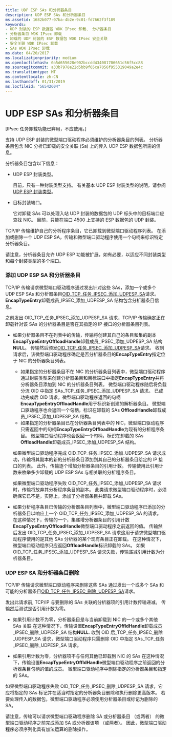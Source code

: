 ```yaml
---
title: UDP ESP SAs 和分析器条目
description: UDP ESP SAs 和分析器条目
ms.assetid: 1682b077-07ba-4b2e-9c01-fd7662f3f189
keywords:
- UDP 封装的 ESP 数据包 WDK IPsec 卸载、 分析器条目
- 分析器条目 WDK IPsec 卸载
- 卸载的 UDP 封装的 ESP 数据包 WDK IPsec 安全关联
- 安全关联 WDK IPsec 卸载
- SAs WDK IPsec 卸载
ms.date: 04/20/2017
ms.localizationpriority: medium
ms.openlocfilehash: 0a5d655628e902bccdd434081706651c56f5cc88
ms.sourcegitcommit: a33b7978e22d5bb9f65ca7056f955319049a2e4c
ms.translationtype: MT
ms.contentlocale: zh-CN
ms.lasthandoff: 01/31/2019
ms.locfileid: "56542604"
---
```

# <a name="udp-esp-sas-and-parser-entries"></a>UDP ESP SAs 和分析器条目

\[IPsec 任务卸载功能已弃用，不应使用。\]




支持 UDP ESP 封装的微型端口驱动程序必须维护的分析器条目的列表。 分析器条目包含 NIC 分析已卸载的安全关联 (Sa) 上的传入 UDP ESP 数据包所需的信息。

分析器条目包含以下信息：

-   UDP ESP 封装类型。

    目前，只有一种封装类型支持。 有关基本 UDP ESP 封装类型的说明，请参阅[UDP ESP 封装类型](udp-esp-encapsulation-types.md)。

-   目标封装端口。

    它对卸载 SAs 可以处理入站 UDP 封装的数据包的 UDP 标头中的目标端口应查找 NIC。 目前，只能在端口 4500 上支持的 ESP 数据包的 UDP 封装。

TCP/IP 传输维护自己的分析程序条目，它已卸载到微型端口驱动程序列表。 在添加或删除一个 UDP ESP SA，传输和微型端口驱动程序使用一个句柄来标识特定分析器条目。

请注意，分析器条目允许 UDP ESP 功能被扩展，如有必要，以适应不同封装类型和每个封装类型的多个端口。

### <a name="adding-a-udp-esp-sa-and-parser-entry"></a>添加 UDP ESP SA 和分析器条目

TCP/IP 传输请求微型端口驱动程序通过发出针对这些 SAs，添加一个或多个 UDP ESP SAs 和分析器条目[OID\_TCP\_任务\_IPSEC\_添加\_UDPESP\_SA](https://msdn.microsoft.com/library/windows/hardware/ff569809)请求。 **EncapTypeEntry**卸载成员\_IPSEC\_添加\_UDPESP\_SA 结构包含分析器条目信息。

之前发出 OID\_TCP\_任务\_IPSEC\_添加\_UDPESP\_SA 请求，TCP/IP 传输确定正在卸载针对该 SAs 的分析器条目是否在其指定的 IP 接口的分析器条目列表。

-   如果分析器条目不在列表中的传输，传输将创建其自己的条目和集的副本**EncapTypeEntryOffloadHandle**卸载成员\_IPSEC\_添加\_UDPESP\_SA 结构**NULL**。 传输然后颁发[OID\_TCP\_任务\_IPSEC\_添加\_UDPESP\_SA](https://msdn.microsoft.com/library/windows/hardware/ff569809)请求。 收到请求后，该微型端口驱动程序确定是否分析器条目的**EncapTypeEntry**指定位于 NIC 的分析器条目列表。

    -   如果指定的分析器条目不在 NIC 的分析器条目列表中，微型端口驱动程序通过封装类型来创建分析器条目和目标端口中指定**EncapTypeEntry**并将分析器条目添加到 NIC 的分析器条目列表。 微型端口驱动程序随后将负载分流 OID 中指定 SAs\_TCP\_任务\_IPSEC\_添加\_UDPESP\_SA 请求。 已成功完成后 OID 请求，微型端口驱动程序返回的句柄**EncapTypeEntryOffloadHandle**用于标识新创建的解析器条目。 微型端口驱动程序也会返回一个句柄，标识在卸载的 SAs **OffloadHandle**卸载成员\_IPSEC\_添加\_UDPESP\_SA 结构。
    -   如果指定的分析器条目已在分析器条目列表中的 NIC，微型端口驱动程序只需返回中的句柄**EncapTypeEntryOffloadHandle**为现有的分析程序条目。 微型端口驱动程序也会返回一个句柄，标识在卸载的 SAs **OffloadHandle**卸载成员\_IPSEC\_添加\_UDPESP\_SA 结构。

    如果微型端口驱动程序完成 OID\_TCP\_任务\_IPSEC\_添加\_UDPESP\_SA 请求成功，传输将其副本的新的分析器条目添加到其自己的分析器条目给定的 IP 接口的列表。 此外，传输逐个增加分析器条目的引用计数。 传输使用此引用计数来枚举多少卸载的 UDP ESP SAs 与相关联的分析程序条目。

    如果微型端口驱动程序失败 OID\_TCP\_任务\_IPSEC\_添加\_UDPESP\_SA 请求时，传输将放弃其分析程序条目的副本。 此类请求微型端口驱动程序时，必须确保它已不是，实际上，添加了分析器条目并卸载 SAs。

-   如果分析程序条目已传输的分析器条目列表中，微型端口驱动程序已添加的分析器条目以响应上一个 OID\_TCP\_任务\_IPSEC\_添加\_UDPESP\_SA 的请求。 在这种情况下，传输的一个，集递增分析器条目的引用计数**EncapTypeEntryOffloadHandle**微型端口驱动程序之前返回的值。 传输然后发出 OID\_TCP\_任务\_IPSEC\_添加\_UDPESP\_SA 请求这用于请求微型端口驱动程序使用的是其他 SAs 分析器的某个现有条目正在卸载。 在这种情况下，微型端口驱动程序只应返回**OffloadHandle**标识卸载的 SAs。 如果 OID\_TCP\_任务\_IPSEC\_添加\_UDPESP\_SA 请求失败，传输递减引用计数为分析器条目。

### <a name="deleting-a-udp-esp-sa-and-parser-entry"></a>UDP ESP SA 和分析器条目删除

TCP/IP 传输请求微型端口驱动程序来删除这些 SAs 通过发出一个或多个 SAs 和可能的分析器条目[OID\_TCP\_任务\_IPSEC\_删除\_UDPESP\_SA](https://msdn.microsoft.com/library/windows/hardware/ff569811)请求。

发出此请求前, TCP/IP 与要删除的 SAs 关联的分析器项的引用计数传输递减。 传输然后测试是否引用计数为零。

-   如果引用计数不为零，分析器条目是与当前卸载到 NIC 的一个或多个其他 SAs 关联 在这种情况下，传输设置**EncapTypeEntryOffldHandle**卸载成员\_IPSEC\_删除\_UDPESP\_SA 结构**NULL**. 收到 OID 后\_TCP\_任务\_IPSEC\_删除\_UDPESP\_SA 请求，微型端口驱动程序只需删除 OID 中指定 SAs\_TCP\_任务\_IPSEC\_删除\_UDPESP\_SA 请求。

-   如果引用计数为零，分析器项不与任何其他已卸载到 NIC 的 SAs 在这种情况下，传输设置**EncapTypeEntryOffldHandle**微型端口驱动程序之前返回的分析器条目句柄的值的成员。 微型端口驱动程序中删除指定的分析器条目和指定的 SAs。

如果微型端口驱动程序失败 OID\_TCP\_任务\_IPSEC\_删除\_UDPESP\_SA 请求，它应将指定的 SAs 标记并在适当时指定的分析器条目删除和执行删除更高版本。 若要处理传入的数据包，微型端口驱动程序必须使用分析器条目或标记为删除的 SA。

请注意，传输可以请求微型端口驱动程序删除 SA 或分析器条目 （或两者） 的微型端口驱动程序之前完成添加 SA 或分析器该项 （或两者）。 因此，微型端口驱动程序必须序列化具有加法运算的删除操作。

 

 





